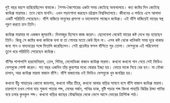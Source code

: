 দুই বছর বয়সে হারিয়েছিলেন বাবাকে। শৈশব-কৈশোরের একটা সময় কেটেছে অনাথালয়ে। কত কষ্টের দিন কেটেছে ক্যউপ্রু মারমার। তবে থেমে যাননি। এখন পড়াশোনা করছেন চট্টগ্রাম বিশ্ববিদ্যালয়ে। জীবনের এ পর্যায়ে এসে আলাদা একটি পরিচিতি পেয়েছেন। বাঁশি বাজিয়ে মানুষের প্রশংসা ও ভালোবাসা পাচ্ছেন ক্যউপ্রু। এই বাঁশি বাজিয়েই মায়ের স্বপ্ন পূরণ করতে চান তিনি।

ক্যউপ্রু মারমার মা একজন জুমচাষি। দিনমজুর হিসেবে কাজ করেন। ছেলেবেলা থেকেই মায়ের কষ্ট দেখে বড় হয়েছেন তিনি। কিন্তু সে কষ্টের কথা কাউকে বলা বা তা শোনার মতো কেউ ছিল না। এসব কষ্ট থেকে খানিকটা সময় দূরে থাকার জন্য গান ও বাদ্যযন্ত্রের সঙ্গে মিতালি করেছিলেন। সেই প্রচেষ্টার ফসল বাঁশিতে সুর তোলা। ফেসবুকে এই পরিবেশনা তুলে ধরে পরিচিতি পেয়েছেন ক্যউপ্রু।

বাঁশির পাশাপাশি হারমোনিয়াম, ঢোল, গিটার, মেলোডিকা বাজান ক্যউপ্রু মারমা। কখনো কখনো গান গেয়ে সেই ভিডিও ফেসবুকে পোস্ট করেন। গত বছর একদিন তাঁর কুয়াশার মধ্যে ঘোরার ইচ্ছা হয়। ভোরে মাকে নিয়ে বের হন। মা নৌকা চালান, আর ক্যউপ্রু মারমা বাজান বাঁশি। বাঁশি বাজানোর ওই ভিডিও ফেসবুকে খুব জনপ্রিয় হয়।

কখনো উঁচু পাহাড়ের কোনো জায়গায়, কখনো নদীর তীরে, কখনো আবার বাড়ির সামনে বসে বাঁশি বাজান ক্যউপ্রু মারমা। চারপাশে তখন শোনা যায় শুকনা পাতার শব্দ, মেঘের গর্জন, পাখির ডাক, বৃষ্টি পড়ার শব্দ কিংবা পাহাড়ি ঝিরির ঠান্ডা পানির বয়ে চলার কুলকুল শব্দ। কখনো বাড়ির কাছের বৌদ্ধবিহার থেকে ভেসে আসে ভোরের ত্রিপিটক পাঠ।
